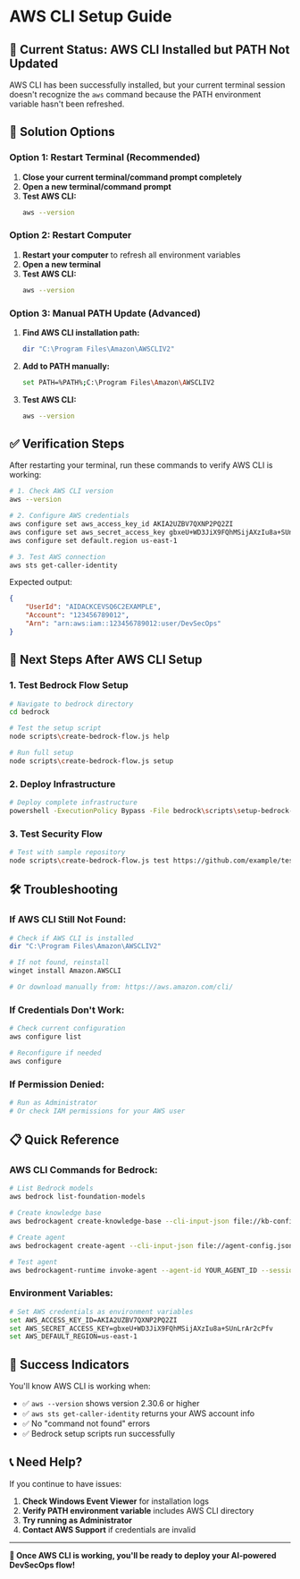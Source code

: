 # AWS CLI Setup Guide

## 🚨 **Current Status: AWS CLI Installed but PATH Not Updated**

AWS CLI has been successfully installed, but your current terminal session doesn't recognize the `aws` command because the PATH environment variable hasn't been refreshed.

## 🔧 **Solution Options**

### **Option 1: Restart Terminal (Recommended)**
1. **Close your current terminal/command prompt completely**
2. **Open a new terminal/command prompt**
3. **Test AWS CLI:**
   ```bash
   aws --version
   ```

### **Option 2: Restart Computer**
1. **Restart your computer** to refresh all environment variables
2. **Open a new terminal**
3. **Test AWS CLI:**
   ```bash
   aws --version
   ```

### **Option 3: Manual PATH Update (Advanced)**
1. **Find AWS CLI installation path:**
   ```bash
   dir "C:\Program Files\Amazon\AWSCLIV2"
   ```
2. **Add to PATH manually:**
   ```bash
   set PATH=%PATH%;C:\Program Files\Amazon\AWSCLIV2
   ```
3. **Test AWS CLI:**
   ```bash
   aws --version
   ```

## ✅ **Verification Steps**

After restarting your terminal, run these commands to verify AWS CLI is working:

```bash
# 1. Check AWS CLI version
aws --version

# 2. Configure AWS credentials
aws configure set aws_access_key_id AKIA2UZBV7QXNP2PQ2ZI
aws configure set aws_secret_access_key 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
aws configure set default.region us-east-1

# 3. Test AWS connection
aws sts get-caller-identity
```

Expected output:
```json
{
    "UserId": "AIDACKCEVSQ6C2EXAMPLE",
    "Account": "123456789012",
    "Arn": "arn:aws:iam::123456789012:user/DevSecOps"
}
```

## 🚀 **Next Steps After AWS CLI Setup**

### **1. Test Bedrock Flow Setup**
```bash
# Navigate to bedrock directory
cd bedrock

# Test the setup script
node scripts\create-bedrock-flow.js help

# Run full setup
node scripts\create-bedrock-flow.js setup
```

### **2. Deploy Infrastructure**
```bash
# Deploy complete infrastructure
powershell -ExecutionPolicy Bypass -File bedrock\scripts\setup-bedrock-environment.ps1
```

### **3. Test Security Flow**
```bash
# Test with sample repository
node scripts\create-bedrock-flow.js test https://github.com/example/test-repo
```

## 🛠️ **Troubleshooting**

### **If AWS CLI Still Not Found:**
```bash
# Check if AWS CLI is installed
dir "C:\Program Files\Amazon\AWSCLIV2"

# If not found, reinstall
winget install Amazon.AWSCLI

# Or download manually from: https://aws.amazon.com/cli/
```

### **If Credentials Don't Work:**
```bash
# Check current configuration
aws configure list

# Reconfigure if needed
aws configure
```

### **If Permission Denied:**
```bash
# Run as Administrator
# Or check IAM permissions for your AWS user
```

## 📋 **Quick Reference**

### **AWS CLI Commands for Bedrock:**
```bash
# List Bedrock models
aws bedrock list-foundation-models

# Create knowledge base
aws bedrockagent create-knowledge-base --cli-input-json file://kb-config.json

# Create agent
aws bedrockagent create-agent --cli-input-json file://agent-config.json

# Test agent
aws bedrockagent-runtime invoke-agent --agent-id YOUR_AGENT_ID --session-id test-session
```

### **Environment Variables:**
```bash
# Set AWS credentials as environment variables
set AWS_ACCESS_KEY_ID=AKIA2UZBV7QXNP2PQ2ZI
set AWS_SECRET_ACCESS_KEY=gbxeU+WD3JiX9FQhMSijAXzIu8a+SUnLrAr2cPfv
set AWS_DEFAULT_REGION=us-east-1
```

## 🎯 **Success Indicators**

You'll know AWS CLI is working when:
- ✅ `aws --version` shows version 2.30.6 or higher
- ✅ `aws sts get-caller-identity` returns your AWS account info
- ✅ No "command not found" errors
- ✅ Bedrock setup scripts run successfully

## 📞 **Need Help?**

If you continue to have issues:
1. **Check Windows Event Viewer** for installation logs
2. **Verify PATH environment variable** includes AWS CLI directory
3. **Try running as Administrator**
4. **Contact AWS Support** if credentials are invalid

---

**🚀 Once AWS CLI is working, you'll be ready to deploy your AI-powered DevSecOps flow!**
